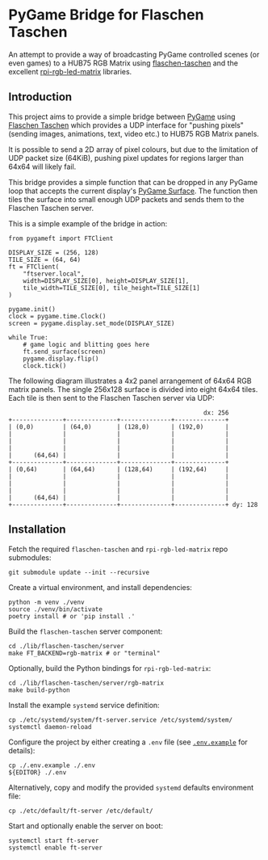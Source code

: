 # PyGame Bridge for Flaschen Taschen

An attempt to provide a way of broadcasting PyGame controlled scenes (or even games) to a HUB75 RGB Matrix using [flaschen-taschen](https://github.com/hzeller/flaschen-taschen) and the excellent [rpi-rgb-led-matrix](https://github.com/hzeller/rpi-rgb-led-matrix) libraries.

## Introduction

This project aims to provide a simple bridge between [PyGame](https://www.pygame.org) using [Flaschen Taschen](https://github.com/hzeller/flaschen-taschen) which provides a UDP interface for "pushing pixels" (sending images, animations, text, video etc.) to HUB75 RGB Matrix panels.

It is possible to send a 2D array of pixel colours, but due to the limitation of UDP packet size (64KiB), pushing pixel updates for regions larger than 64x64 will likely fail.

This bridge provides a simple function that can be dropped in any PyGame loop that accepts the current display's [PyGame Surface](https://www.pygame.org/docs/ref/surface.html). The function then tiles the surface into small enough UDP packets and sends them to the Flaschen Taschen server.

This is a simple example of the bridge in action:

    from pygameft import FTClient
    
    DISPLAY_SIZE = (256, 128)
    TILE_SIZE = (64, 64)
    ft = FTClient(
        "ftserver.local", 
        width=DISPLAY_SIZE[0], height=DISPLAY_SIZE[1], 
        tile_width=TILE_SIZE[0], tile_height=TILE_SIZE[1]
    )

    pygame.init()
    clock = pygame.time.Clock()
    screen = pygame.display.set_mode(DISPLAY_SIZE)

    while True:
        # game logic and blitting goes here
        ft.send_surface(screen)
        pygame.display.flip()
        clock.tick()

The following diagram illustrates a 4x2 panel arrangement of 64x64 RGB matrix panels. The single 256x128 surface is divided into eight 64x64 tiles. Each tile is then sent to the Flaschen Taschen server via UDP:
    
                                                          dx: 256
    +--------------+--------------+--------------+--------------+ 
    | (0,0)        | (64,0)       | (128,0)      | (192,0)      |
    |              |              |              |              |
    |              |              |              |              |
    |              |              |              |              |
    |      (64,64) |              |              |              |
    +--------------+--------------+--------------+--------------+ 
    | (0,64)       | (64,64)      | (128,64)     | (192,64)     |
    |              |              |              |              |
    |              |              |              |              |
    |              |              |              |              |
    |      (64,64) |              |              |              |
    +--------------+--------------+--------------+--------------+ dy: 128
    

## Installation

Fetch the required `flaschen-taschen` and `rpi-rgb-led-matrix` repo submodules:

    git submodule update --init --recursive

Create a virtual environment, and install dependencies:

    python -m venv ./venv
    source ./venv/bin/activate
    poetry install # or 'pip install .'

Build the `flaschen-taschen` server component:

    cd ./lib/flaschen-taschen/server
    make FT_BACKEND=rgb-matrix # or "terminal"

Optionally, build the Python bindings for `rpi-rgb-led-matrix`:

    cd ./lib/flaschen-taschen/server/rgb-matrix
    make build-python

Install the example `systemd` service definition:

    cp ./etc/systemd/system/ft-server.service /etc/systemd/system/
    systemctl daemon-reload

Configure the project by either creating a `.env` file (see [`.env.example`](./.env.example) for details):

    cp ./.env.example ./.env
    ${EDITOR} ./.env

Alternatively, copy and modify the provided `systemd` defaults environment file:

    cp ./etc/default/ft-server /etc/default/

Start and optionally enable the server on boot:

    systemctl start ft-server
    systemctl enable ft-server


